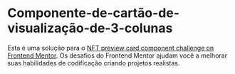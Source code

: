 # Componente-de-cartão-de-visualização-de-3-colunas
 Esta é uma solução para o [NFT preview card component challenge on Frontend Mentor]([https://www.frontendmentor.io/challenges/nft-preview-card-component-SbdUL_w0U](https://www.frontendmentor.io/challenges/3column-preview-card-component-pH92eAR2-)). Os desafios do Frontend Mentor ajudam você a melhorar suas habilidades de codificação criando projetos realistas.
